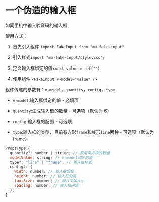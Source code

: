 # 一个伪造的输入框

如同手机中输入验证码的输入框

使用方式：

1. 首先引入组件
   `import FakeInput from "mu-fake-input"`
2. 引入样式`import "mu-fake-input/style.css";`

3. 定义输入框绑定的值`const value = ref("")`

4. 使用组件
   `<FakeInput v-model="value" />`

组件传递的参数有：`v-model`，`quantity`，`config`，`type`

- `v-model`:输入框绑定的值 - 必填项

- `quantity`:生成输入框的数量 - 可选项（默认为 6）

- `config`:输入框的配置 - 可选项

- `type`:输入框的类型，目前有方形`frame`和线形`line`两种 - 可选项（默认为 frame）

```javascript
PropsType {
  quantity?: number | string; // 要渲染方块的数量
  modelValue: string; // v-model绑定的值
  type?: "line" | "frame"; // 输入框样式
  config?: {
    width: number; // 输入框的宽
    height: number; // 输入框的高
    fontSize: number; // 输入字体大小
    spacing: number; // 输入框间距
  };
}
```
